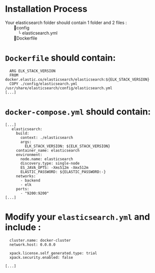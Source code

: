 # Installation Process

Your elasticsearch folder should contain 1 folder and 2 files : <br/>
        📂config<br/>
       └ elasticsearch.yml<br/>   🐋Dockerfile

# ```Dockerfile``` should contain:
      ARG ELK_STACK_VERSION
      FROM docker.elastic.co/elasticsearch/elasticsearch:${ELK_STACK_VERSION}
      COPY ./config/elasticsearch.yml /usr/share/elasticsearch/config/elasticsearch.yml
    [...]

# ```docker-compose.yml``` should contain:
    [...] 
       elasticsearch:
         build:
           context: ./elasticsearch
           args:
             ELK_STACK_VERSION: ${ELK_STACK_VERSION}
         container_name: elasticsearch
         environment:
           node.name: elasticsearch
           discovery.type: single-node
           ES_JAVA_OPTS: -Xms512m -Xmx512m
           ELASTIC_PASSWORD: ${ELASTIC_PASSWORD:-}
         networks:
           - backend
           - elk
         ports:
           - "9200:9200"
    [...]

# Modify your ```elasticsearch.yml``` and include :

      cluster.name: docker-cluster
      network.host: 0.0.0.0

      xpack.license.self_generated.type: trial
      xpack.security.enabled: false

    [...]
